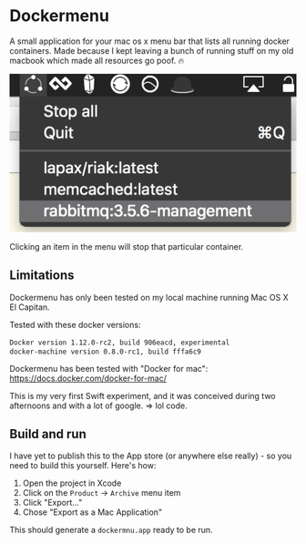 # Dockermenu

A small application for your mac os x menu bar that lists all running docker containers.
Made because I kept leaving a bunch of running stuff on my old macbook which made all
resources go poof. :fire:

![dockermenu screenshot](screenshot.png)

Clicking an item in the menu will stop that particular container.

## Limitations

Dockermenu has only been tested on my local machine running Mac OS X El Capitan.

Tested with these docker versions:

    Docker version 1.12.0-rc2, build 906eacd, experimental
    docker-machine version 0.8.0-rc1, build fffa6c9

Dockermenu has been tested with "Docker for mac": https://docs.docker.com/docker-for-mac/

This is my very first Swift experiment, and it was conceived during two afternoons and with a lot of google. => lol code.

## Build and run

I have yet to publish this to the App store (or anywhere else really) - so you need to build this yourself. Here's how:

1. Open the project in Xcode
2. Click on the `Product` -> `Archive` menu item
3. Click "Export..."
4. Chose "Export as a Mac Application"

This should generate a `dockermnu.app` ready to be run.
